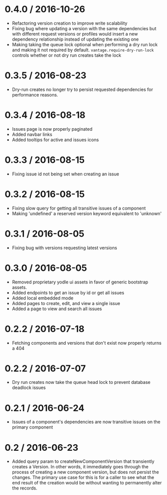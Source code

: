0.4.0 / 2016-10-26
=================
* Refactoring version creation to improve write scalability
* Fixing bug where updating a version with the same dependencies but with different request versions or profiles would insert a new dependency relationship instead of updating the existing one
* Making taking the queue lock optional when performing a dry run lock and making it not required by default.  `vantage.require-dry-run-lock` controls whether or not dry run creates take the lock

0.3.5 / 2016-08-23
=================
* Dry-run creates no longer try to persist requested dependencies for performance reasons.

0.3.4 / 2016-08-18
=================
* Issues page is now properly paginated
* Added navbar links
* Added tooltips for active and issues icons

0.3.3 / 2016-08-15
=================
* Fixing issue id not being set when creating an issue

0.3.2 / 2016-08-15
=================
* Fixing slow query for getting all transitive issues of a component
* Making 'undefined' a reserved version keyword equivalent to 'unknown'

0.3.1 / 2016-08-05
=================
* Fixing bug with versions requesting latest versions

0.3.0 / 2016-08-05
=================
* Removed proprietary yodle ui assets in favor of generic bootstrap assets.
* Added endpoints to get an issue by id or get all issues
* Added local embedded mode
* Added pages to create, edit, and view a single issue
* Added a page to view and search all issues

0.2.2 / 2016-07-18
=================
* Fetching components and versions that don't exist now properly returns a 404

0.2.2 / 2016-07-07
=================
* Dry run creates now take the queue head lock to prevent database deadlock issues

0.2.1 / 2016-06-24
=================
* Issues of a component's dependencies are now transitive issues on the primary component

0.2 / 2016-06-23
=================
* Added query param to createNewComponentVersion that transiently creates a Version. In other words, it immediately goes
through the process of creating a new component version, but does not persist the changes. The primary use case for this
is for a caller to see what the end result of the creation would be without wanting to permanently alter the records.
